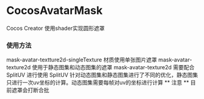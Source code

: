 # CocosAvatarMask
Cocos Creator 使用shader实现圆形遮罩
### 使用方法
mask-avatar-textture2d-singleTexture 材质使用单张图片遮罩
mask-avatar-texture2d 使用于静态图集和动态图集的遮罩
mask-avatar-texture2d 需要配合 SplitUV 进行使用
SplitUV 针对动态图集和静态图集进行了不同的优化，静态图集只进行一次uv坐标的计算。动态图集需要每帧对uv的坐标进行计算
** 注意 **
目前遮罩会打断合批
